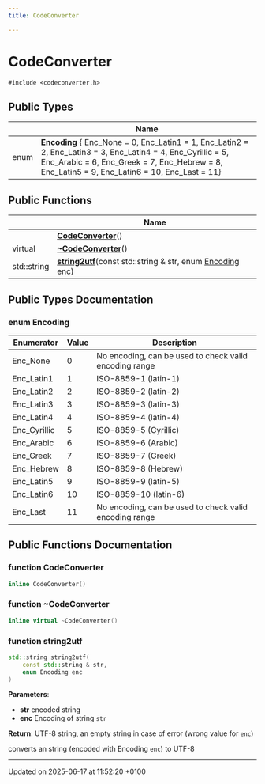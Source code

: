 ```yaml
---
title: CodeConverter

---
```


# CodeConverter






`#include <codeconverter.h>`

## Public Types

|                | Name           |
| -------------- | -------------- |
| enum| **[Encoding](class_code_converter.md#enum-encoding)** { Enc_None =   0, Enc_Latin1 =   1, Enc_Latin2 =   2, Enc_Latin3 =   3, Enc_Latin4 =   4, Enc_Cyrillic = 5, Enc_Arabic =   6, Enc_Greek =    7, Enc_Hebrew =   8, Enc_Latin5 =   9, Enc_Latin6 =  10, Enc_Last =  11} |

## Public Functions

|                | Name           |
| -------------- | -------------- |
| | **[CodeConverter](class_code_converter.md#function-codeconverter)**() |
| virtual | **[~CodeConverter](class_code_converter.md#function-~codeconverter)**() |
| std::string | **[string2utf](class_code_converter.md#function-string2utf)**(const std::string & str, enum [Encoding](class_code_converter.md#enum-encoding) enc) |

## Public Types Documentation

### enum Encoding

| Enumerator | Value | Description |
| ---------- | ----- | ----------- |
| Enc_None |   0|  No encoding, can be used to check valid encoding range  |
| Enc_Latin1 |   1|  ISO-8859-1 (latin-1)  |
| Enc_Latin2 |   2|  ISO-8859-2 (latin-2)  |
| Enc_Latin3 |   3|  ISO-8859-3 (latin-3)  |
| Enc_Latin4 |   4|  ISO-8859-4 (latin-4)  |
| Enc_Cyrillic | 5|  ISO-8859-5 (Cyrillic)  |
| Enc_Arabic |   6|  ISO-8859-6 (Arabic)  |
| Enc_Greek |    7|  ISO-8859-7 (Greek)  |
| Enc_Hebrew |   8|  ISO-8859-8 (Hebrew)  |
| Enc_Latin5 |   9|  ISO-8859-9 (latin-5)  |
| Enc_Latin6 |  10|  ISO-8859-10 (latin-6)  |
| Enc_Last |  11|  No encoding, can be used to check valid encoding range  |




## Public Functions Documentation

### function CodeConverter

```cpp
inline CodeConverter()
```


### function ~CodeConverter

```cpp
inline virtual ~CodeConverter()
```


### function string2utf

```cpp
std::string string2utf(
    const std::string & str,
    enum Encoding enc
)
```


**Parameters**: 

  * **str** encoded string 
  * **enc** Encoding of string `str`


**Return**: UTF-8 string, an empty string in case of error (wrong value for `enc`) 

converts an string (encoded with Encoding `enc`) to UTF-8 


-------------------------------

Updated on 2025-06-17 at 11:52:20 +0100